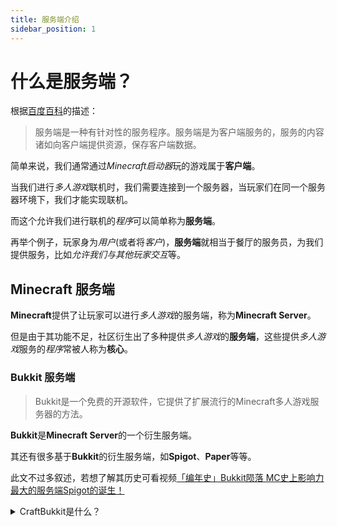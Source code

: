 ```yaml
---
title: 服务端介绍
sidebar_position: 1
---
```


# 什么是服务端？

根据[百度百科](https://baike.baidu.com/item/%E6%9C%8D%E5%8A%A1%E7%AB%AF/6492316)的描述：

> 服务端是一种有针对性的服务程序。服务端是为客户端服务的，服务的内容诸如向客户端提供资源，保存客户端数据。

简单来说，我们通常通过*Minecraft启动器*玩的游戏属于**客户端**。

当我们进行*多人游戏*联机时，我们需要连接到一个服务器，当玩家们在同一个服务器环境下，我们才能实现联机。

而这个允许我们进行联机的*程序*可以简单称为**服务端**。

再举个例子，玩家身为*用户*(或者将*客户*)，**服务端**就相当于餐厅的服务员，为我们提供服务，比如*允许我们与其他玩家交互*等。

## Minecraft 服务端

**Minecraft**提供了让玩家可以进行*多人游戏*的服务端，称为**Minecraft Server**。

但是由于其功能不足，社区衍生出了多种提供*多人游戏*的**服务端**，这些提供*多人游戏*服务的*程序*常被人称为**核心**。

### Bukkit 服务端

> Bukkit是一个免费的开源软件，它提供了扩展流行的Minecraft多人游戏服务器的方法。

**Bukkit**是**Minecraft Server**的一个衍生服务端。

其还有很多基于**Bukkit**的衍生服务端，如**Spigot**、**Paper**等等。

此文不过多叙述，若想了解其历史可看视频[「编年史」Bukkit陨落 MC史上影响力最大的服务端Spigot的诞生！](https://www.bilibili.com/video/BV134411p7w5/)

<details>

  <summary>CraftBukkit是什么？</summary>

  准确来说，**Bukkit**不仅仅只是指一种**衍生服务端**(或者说**Bukkit Server**)，

  **Bukkit** 还可以指 **BukkitAPI**，面向开发者开发**Bukkit插件**的一套API。

  而**CraftBukkit**是对于**BukkitAPI**的具体实现，基于**Minecraft Server**，通过修改其代码封装成**BukkitAPI**供给开发者使用，同时可以是运行**Bukkit Server**的入口。

</details>
